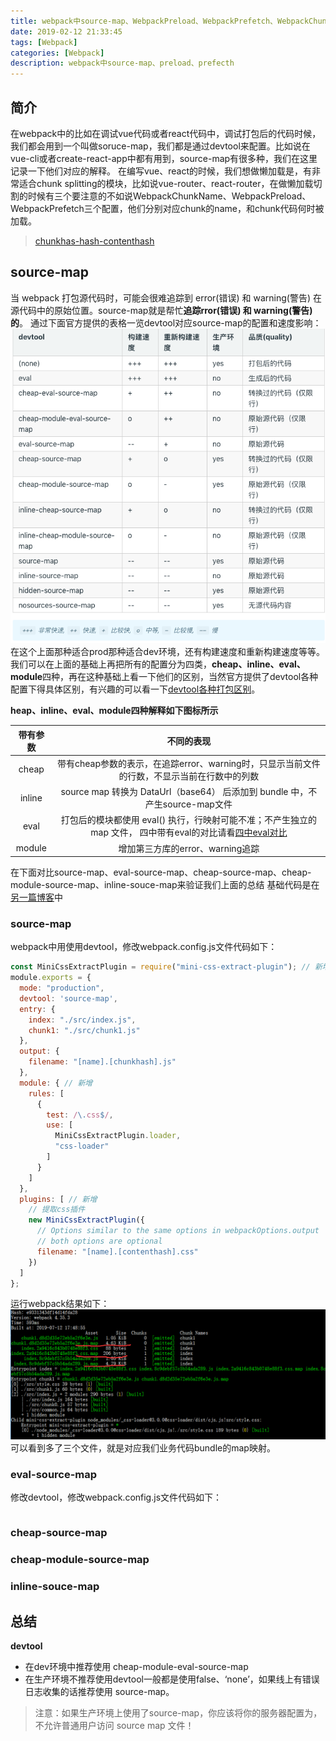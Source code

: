 ```yaml
---
title: webpack中source-map、WebpackPreload、WebpackPrefetch、WebpackChunkName
date: 2019-02-12 21:33:45
tags: [Webpack]
categories: [Webpack]
description: webpack中source-map、preload、prefecth
---
```

## 简介
在webpack中的比如在调试vue代码或者react代码中，调试打包后的代码时候，我们都会用到一个叫做soruce-map，我们都是通过devtool来配置。比如说在vue-cli或者create-react-app中都有用到，source-map有很多种，我们在这里记录一下他们对应的解释。
在编写vue、react的时候，我们想做懒加载是，有非常适合chunk splitting的模块，比如说vue-router、react-router，在做懒加载切割的时候有三个要注意的不如说WebpackChunkName、WebpackPreload、WebpackPrefetch三个配置，他们分别对应chunk的name，和chunk代码何时被加载。
> [chunkhas-hash-contenthash](/blog/webpack/webpack-chunkhas-hash-contenthash.html)
## source-map
当 webpack 打包源代码时，可能会很难追踪到 error(错误) 和 warning(警告) 在源代码中的原始位置。source-map就是帮忙**追踪rror(错误) 和 warning(警告)的**。
通过下面官方提供的表格一览devtool对应source-map的配置和速度影响：
![webpack source-map](../../images/webpack/webpack-1-2.png)
在这个上面那种适合prod那种适合dev环境，还有构建速度和重新构建速度等等。我们可以在上面的基础上再把所有的配置分为四类，**cheap、inline、eval、module**四种，再在这种基础上看一下他们的区别，当然官方提供了devtool各种配置下得具体区别，有兴趣的可以看一下[devtool各种打包区别](https://github.com/webpack/webpack/tree/master/examples/source-map)。

**heap、inline、eval、module四种解释如下图标所示**

| 带有参数	| 不同的表现 |
|:----------:|:-------------:|
| cheap |  带有cheap参数的表示，在追踪error、warning时，只显示当前文件的行数，不显示当前在行数中的列数 |
| inline |  source map 转换为 DataUrl（base64） 后添加到 bundle 中，不产生source-map文件 |
| eval |  打包后的模块都使用 eval() 执行，行映射可能不准；不产生独立的 map 文件， 四中带有eval的对比请看[四中eval对比](https://webpack.docschina.org/configuration/devtool#%E5%AF%B9%E4%BA%8E%E5%BC%80%E5%8F%91%E7%8E%AF%E5%A2%83) |
| module | 增加第三方库的error、warning追踪 |

在下面对比source-map、eval-source-map、cheap-source-map、cheap-module-source-map、inline-souce-map来验证我们上面的总结
基础代码是在[另一篇博客](/blog/webpack/webpack-chunkhas-hash-contenthash.html)中
### source-map
webpack中用使用devtool，修改webpack.config.js文件代码如下：
```javascript
const MiniCssExtractPlugin = require("mini-css-extract-plugin"); // 新增
module.exports = {
  mode: "production",
  devtool: 'source-map',
  entry: {
    index: "./src/index.js",
    chunk1: "./src/chunk1.js"
  },
  output: {
    filename: "[name].[chunkhash].js"
  },
  module: { // 新增
    rules: [
      {
        test: /\.css$/,
        use: [
          MiniCssExtractPlugin.loader, 
          "css-loader"
        ]
      }
    ]
  },
  plugins: [ // 新增
    // 提取css插件
    new MiniCssExtractPlugin({
      // Options similar to the same options in webpackOptions.output
      // both options are optional
      filename: "[name].[contenthash].css"
    })
  ]
};
```
运行webpack结果如下：
![webpack contenthash hash chunkhash](../../images/webpack/webpack-2-1.png)
可以看到多了三个文件，就是对应我们业务代码bundle的map映射。
### eval-source-map
修改devtool，修改webpack.config.js文件代码如下：
```javascript
```
### cheap-source-map

### cheap-module-source-map

### inline-souce-map

## 总结
**devtool**
- 在dev环境中推荐使用 cheap-module-eval-source-map
- 在生产环境不推荐使用devtool一般都是使用false、‘none’，如果线上有错误日志收集的话推荐使用 source-map。

> 注意：如果生产环境上使用了source-map，你应该将你的服务器配置为，不允许普通用户访问 source map 文件！
